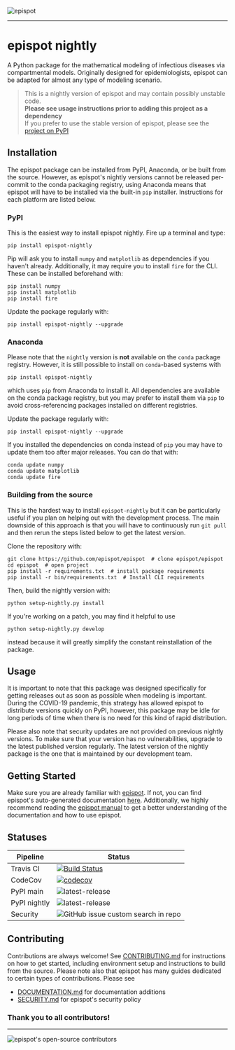 ![epispot](https://i.ibb.co/m9yS1yh/epispot-nightly.jpg)

---

# epispot nightly

A Python package for the mathematical modeling of infectious diseases via 
compartmental models. Originally designed for epidemiologists, epispot can
be adapted for almost any type of modeling scenario.

> This is a nightly version of epispot and may contain possibly unstable code.\
> **Please see usage instructions prior to adding this project as a dependency**\
> If you prefer to use the stable version of epispot, please see
> the [project on PyPI](https://pypi.org/project/epispot)

## Installation

The epispot package can be installed from PyPI, Anaconda, or be built from the
source. However, as epispot's nightly versions cannot be released per-commit to 
the conda packaging registry, using Anaconda means that epispot will have to be
installed via the built-in `pip` installer. Instructions for each platform are listed
below.

### PyPI
This is the easiest way to install epispot nightly. Fire up a terminal and type:
```shell
pip install epispot-nightly
```
Pip will ask you to install `numpy` and `matplotlib` as dependencies if you 
haven't already. Additionally, it may require you to install `fire` for the CLI.
These can be installed beforehand with:
```shell
pip install numpy
pip install matplotlib
pip install fire
```

Update the package regularly with:
```shell
pip install epispot-nightly --upgrade
```

### Anaconda
Please note that the `nightly` version is **not** available on the `conda` 
package registry. However, it is still possible to install on `conda`-based
systems with
```shell
pip install epispot-nightly
```
which uses `pip` from Anaconda to install it. All dependencies are available
on the conda package registry, but you may prefer to install them via `pip` to
avoid cross-referencing packages installed on different registries.

Update the package regularly with:
```shell
pip install epispot-nightly --upgrade
```

If you installed the dependencies on conda instead of `pip` you may have to update
them too after major releases. You can do that with:
```shell
conda update numpy
conda update matplotlib
conda update fire
```

### Building from the source
This is the hardest way to install `epispot-nightly` but it can be particularly
useful if you plan on helping out with the development process. The main downside
of this approach is that you will have to continuously run `git pull` and then 
rerun the steps listed below to get the latest version.

Clone the repository with:
```shell
git clone https://github.com/epispot/epispot  # clone epispot/epispot
cd epispot  # open project
pip install -r requirements.txt  # install package requirements
pip install -r bin/requirements.txt  # Install CLI requirements
```

Then, build the nightly version with:
```shell
python setup-nightly.py install
```

If you're working on a patch, you may find it helpful to use
```shell
python setup-nightly.py develop
```
instead because it will greatly simplify the constant reinstallation of the package.

## Usage

It is important to note that this package was designed specifically
for getting releases out as soon as possible when modeling is important.
During the COVID-19 pandemic, this strategy has allowed epispot to 
distribute versions quickly on PyPI, however, this package may be idle for long
periods of time when there is no need for this kind of rapid distribution.

Please also note that security updates are not provided on previous nightly versions. 
To make sure that your version has no vulnerabilities, upgrade to the latest published
version regularly. The latest version of the nightly package is the one that is
maintained by our development team.

## Getting Started

Make sure you are already familiar with [epispot](https://www.pypi.org/project/epispot).
If not, you can find epispot's auto-generated documentation
[here](https://epispot.github.io/epispot/). Additionally, we highly recommend reading
the [epispot manual](https://epispot.gitbook.io) to get a better understanding of
the documentation and how to use epispot.

## Statuses
| Pipeline | Status |
| --- | --- |
| Travis CI | [![Build Status](https://www.travis-ci.com/epispot/epispot.svg?branch=master)](https://www.travis-ci.com/epispot/epispot) |
| CodeCov | [![codecov](https://codecov.io/gh/epispot/epispot/branch/master/graph/badge.svg?token=WGIM127RFY)](https://codecov.io/gh/epispot/epispot) |
| PyPI main | ![latest-release](https://shields.mitmproxy.org/pypi/v/epispot.svg?color=success) |
| PyPI nightly | ![latest-release](https://shields.mitmproxy.org/pypi/v/epispot-nightly.svg?color=success) |
| Security | ![GitHub issue custom search in repo](https://img.shields.io/github/issues-search/epispot/epispot?color=success&label=known%20vulnerabilities&query=VULNERABILITY%20is:open%20is:issue) |

## Contributing

Contributions are always welcome!
See [CONTRIBUTING.md](CONTRIBUTING.md) for instructions on how to get started,
including environment setup and instructions to build from the source.
Please note also that epispot has many guides dedicated to certain types of
contributions. Please see
- [DOCUMENTATION.md](DOCUMENTATION.md) for documentation additions
- [SECURITY.md](SECURITY.md) for epispot's security policy

### Thank you to all contributors!

---

![epispot's open-source contributors](https://contrib.rocks/image?repo=epispot/epispot)


